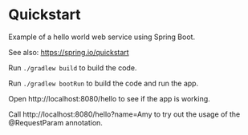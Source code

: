 # Quickstart

Example of a hello world web service using Spring Boot.

See also: https://spring.io/quickstart

Run `./gradlew build` to build the code.

Run `./gradlew bootRun` to build the code and run the app.

Open http://localhost:8080/hello to see if the app is working.

Call http://localhost:8080/hello?name=Amy to try out the usage of the @RequestParam annotation.


